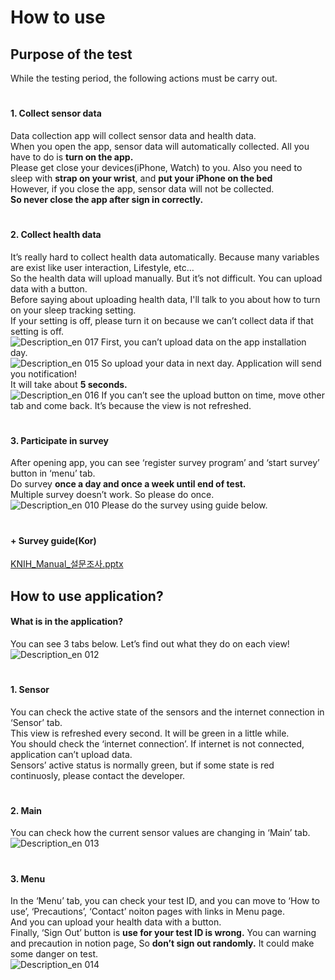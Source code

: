 # How to use
## Purpose of the test
While the testing period, the following actions must be carry out.
#
#### 1. Collect sensor data
Data collection app will collect sensor data and health data.<br>
When you open the app, sensor data will automatically collected. All you have to do is **turn on the app.**<br>
Please get close your devices(iPhone, Watch) to you. Also you need to sleep with **strap on your wrist**, and **put your iPhone on the bed**<br>
However, if you close the app, sensor data will not be collected.<br>
**So never close the app after sign in correctly.**
#
#### 2. Collect health data
It’s really hard to collect health data automatically. Because many variables are exist like user interaction, Lifestyle, etc…<br>
So the health data will upload manually. But it’s not difficult. You can upload data with a button.<br>
Before saying about uploading health data, I'll talk to you about how to turn on your sleep tracking setting.<br>
If your setting is off, please turn it on because we can’t collect data if that setting is off.
<br>
![Description_en 017](https://github.com/DHIGHSOUL/UbicompLab-KNIH_iOSDataCollection/assets/73047755/6c411346-9b6b-4212-8835-6f046ab63e3b)
First, you can’t upload data on the app installation day.
<br>
![Description_en 015](https://github.com/DHIGHSOUL/UbicompLab-KNIH_iOSDataCollection/assets/73047755/737885e2-c9a5-4a4e-8231-c6eea5799a53)
So upload your data in next day. Application will send you notification!<br>
It will take about **5 seconds.**
<br>
![Description_en 016](https://github.com/DHIGHSOUL/UbicompLab-KNIH_iOSDataCollection/assets/73047755/7ea2d97f-e5d8-4c35-a54f-8df8551a9df7)
If you can’t see the upload button on time, move other tab and come back. It’s because the view is not refreshed.
#
#### 3. Participate in survey
After opening app, you can see ‘register survey program’ and ‘start survey’ button in ‘menu’ tab.<br>
Do survey **once a day and once a week until end of test.**<br>
Multiple survey doesn’t work. So please do once.
<br>
![Description_en 010](https://github.com/DHIGHSOUL/UbicompLab-KNIH_iOSDataCollection/assets/73047755/b5dd6930-8f94-4f5b-acda-68ecda35da3c)
Please do the survey using guide below.
#
#### + Survey guide(Kor)
[KNIH_Manual_설문조사.pptx](https://github.com/DHIGHSOUL/UbicompLab-KNIH_iOSDataCollection/files/11889800/KNIH_Manual_.pptx)
## How to use application?
#### What is in the application?
You can see 3 tabs below. Let’s find out what they do on each view!
<br>
![Description_en 012](https://github.com/DHIGHSOUL/UbicompLab-KNIH_iOSDataCollection/assets/73047755/1cf80a59-bbba-4a07-9746-3d9aa40961ac)
#
#### 1. Sensor
You can check the active state of the sensors and the internet connection in ‘Sensor’ tab.<br>
This view is refreshed every second. It will be green in a little while.<br>
You should check the ‘internet connection’. If internet is not connected, application can’t upload data.<br>
Sensors’ active status is normally green, but if some state is red continuosly, please contact the developer.
#
#### 2. Main
You can check how the current sensor values are changing in ‘Main’ tab.
<br>
![Description_en 013](https://github.com/DHIGHSOUL/UbicompLab-KNIH_iOSDataCollection/assets/73047755/d34943b1-dbda-4706-bf31-288100da7ec1)
#
#### 3. Menu
In the ‘Menu’ tab, you can check your test ID, and you can move to ‘How to use’, ‘Precautions’, ‘Contact’ noiton pages with links in Menu page.<br>
And you can upload your health data with a button.<br>
Finally, ‘Sign Out’ button is **use for your test ID is wrong.** You can warning and precaution in notion page, So **don’t sign out randomly.** It could make some danger on test.
<br>
![Description_en 014](https://github.com/DHIGHSOUL/UbicompLab-KNIH_iOSDataCollection/assets/73047755/13ae04b2-f3d4-4b6a-bc12-3f6adbb79f4d)

